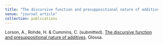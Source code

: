 ```yaml
---
title: "The discursive function and presuppositional nature of additives"
venue: "journal article"
collection: publications
---
```


Lorson, A., Rohde, H. & Cummins, C. (submitted). [The discursive function and presuppositional nature of additives](https://psyarxiv.com/ptvqs/). Glossa.


